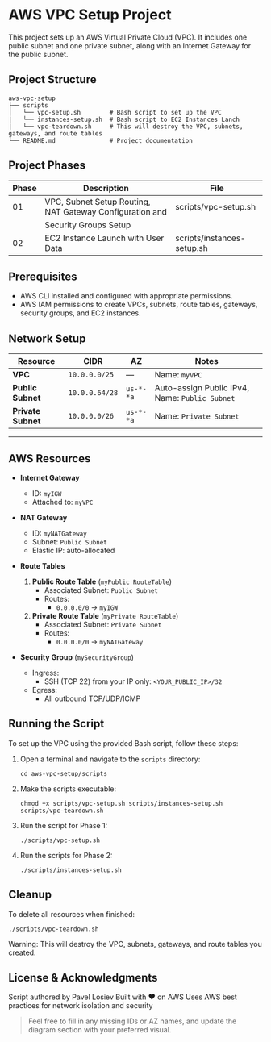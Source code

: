 # AWS VPC Setup Project

This project sets up an AWS Virtual Private Cloud (VPC). It includes one public subnet and one private subnet, along with an Internet Gateway for the public subnet.

## Project Structure

```
aws-vpc-setup
├── scripts
│   └── vpc-setup.sh        # Bash script to set up the VPC
|   └── instances-setup.sh  # Bash script to EC2 Instances Lanch
|   └── vpc-teardown.sh     # This will destroy the VPC, subnets, gateways, and route tables
└── README.md               # Project documentation
```
## Project Phases

| Phase | Description                                                  | File                        |
|-------|--------------------------------------------------------------|-----------------------------|
| 01    | VPC, Subnet Setup Routing, NAT Gateway Configuration and     | scripts/vpc-setup.sh        |
|       | Security Groups Setup                                        |                             |
| 02    | EC2 Instance Launch with User Data                           | scripts/instances-setup.sh  |


## Prerequisites

- AWS CLI installed and configured with appropriate permissions.
- AWS IAM permissions to create VPCs, subnets, route tables, gateways, security groups, and EC2 instances.

## Network Setup

| Resource            | CIDR             | AZ           | Notes                                          |
|---------------------|------------------|--------------|------------------------------------------------|
| **VPC**             | `10.0.0.0/25`    | —            | Name: `myVPC`                                  |
| **Public Subnet**   | `10.0.0.64/28`   | `us-*-*a`    | Auto-assign Public IPv4, Name: `Public Subnet` |
| **Private Subnet**  | `10.0.0.0/26`    | `us-*-*a`    | Name: `Private Subnet`                         |

---

## AWS Resources

- **Internet Gateway**  
  - ID: `myIGW`  
  - Attached to: `myVPC`

- **NAT Gateway**  
  - ID: `myNATGateway`  
  - Subnet: `Public Subnet`  
  - Elastic IP: auto-allocated

- **Route Tables**  
  1. **Public Route Table** (`myPublic RouteTable`)  
     - Associated Subnet: `Public Subnet`  
     - Routes:  
       - `0.0.0.0/0` → `myIGW`  
  2. **Private Route Table** (`myPrivate RouteTable`)  
     - Associated Subnet: `Private Subnet`  
     - Routes:  
       - `0.0.0.0/0` → `myNATGateway`

- **Security Group** (`mySecurityGroup`)  
  - Ingress:  
    - SSH (TCP 22) from your IP only: `<YOUR_PUBLIC_IP>/32`  
  - Egress:  
    - All outbound TCP/UDP/ICMP


## Running the Script

To set up the VPC using the provided Bash script, follow these steps:

1. Open a terminal and navigate to the `scripts` directory:
   ```
   cd aws-vpc-setup/scripts
   ```

2. Make the scripts executable:
   ```
   chmod +x scripts/vpc-setup.sh scripts/instances-setup.sh scripts/vpc-teardown.sh
   ```

3. Run the script for Phase 1:
   ```
   ./scripts/vpc-setup.sh
   ```
4. Run the scripts for Phase 2:
    ```
    ./scripts/instances-setup.sh
    ```

## Cleanup
To delete all resources when finished:
```
./scripts/vpc-teardown.sh
```
Warning: This will destroy the VPC, subnets, gateways, and route tables you created.

## License & Acknowledgments

Script authored by Pavel Losiev
Built with ❤️ on AWS
Uses AWS best practices for network isolation and security

> Feel free to fill in any missing IDs or AZ names, and update the diagram section with your preferred visual.